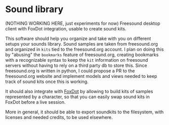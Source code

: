 # Sound library
(NOTHING WORKING HERE, just experiments for now)
Freesound desktop client with FoxDot integration, usable to create sound kits.

This software should help you organize and take with you on different setups your sounds library.
Sound samples are taken from freesound.org and organized in `kits` tied to the freesound.org account.
I plan on doing this by "abusing" the `bookmarks` feature of freesound.org, creating bookmarks with
a recognizable syntax to keep the `kit` information on freesound servers without having to rely on a
third party db to store this.
Since freesound.org is written in python, I could propose a PR to the freesound.org website and
implement models and views needed to keep track of sound kits once this is working.

It should also integrate with [FoxDot](https://github.com/Qirky/FoxDot) by allowing to build kits
of samples represented by a character, so that you can easily swap sound kits in FoxDot before a live session.

More in general, it should be able to export soundkits to the filesystem, with licenses and needed credits, to be used
elsewhere.
